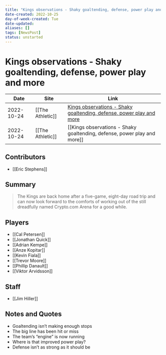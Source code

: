```yaml
---
title: "Kings observations - Shaky goaltending, defense, power play and more"
date-created: 2022-10-25
day-of-week-created: Tue
date-updated: 
aliases: []
tags: [NewsPost]
status: unstarted
---
```


# Kings observations - Shaky goaltending, defense, power play and more

| Date       | Site             | Link                                                                                                                                                                  |
| ---------- | ---------------- | --------------------------------------------------------------------------------------------------------------------------------------------------------------------- |
| 2022-10-24 | [[The Athletic]] | [Kings observations - Shaky goaltending, defense, power play and more](https://theathletic.com/3723624/2022/10/24/kings-observations-goaltending-defense-power-play/) |
| 2022-10-24 | [[The Athletic]] | [[Kings observations - Shaky goaltending, defense, power play and more]]                                                                                              |

## Contributors
- [[Eric Stephens]]


## Summary
> The Kings are back home after a five-game, eight-day road trip and can now look forward to the comforts of working out of the still dreadfully named Crypto.com Arena for a good while.


## Players
- [[Cal Petersen]]
- [[Jonathan Quick]]
- [[Adrian Kempe]]
- [[Anze Kopitar]]
- [[Kevin Fiala]]
- [[Trevor Moore]]
- [[Phillip Danault]]
- [[Viktor Arvidsson]]


## Staff
- [[Jim Hiller]]


## Notes and Quotes
- Goaltending isn’t making enough stops
- The big line has been hit or miss
- The team’s “engine” is now running
- Where is that improved power play?
- Defense isn’t as strong as it should be
